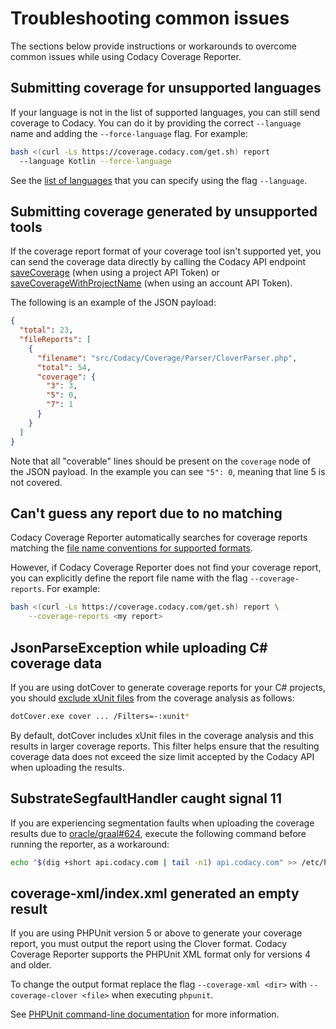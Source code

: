 # Troubleshooting common issues

The sections below provide instructions or workarounds to overcome common issues while using Codacy Coverage Reporter.

## Submitting coverage for unsupported languages

If your language is not in the list of supported languages, you can still send coverage to Codacy. You can do it by providing the correct `--language` name and adding the `--force-language` flag. For example:

```bash
bash <(curl -Ls https://coverage.codacy.com/get.sh) report
  --language Kotlin --force-language
```

See the [list of languages](https://github.com/codacy/codacy-plugins-api/blob/master/src/main/scala/com/codacy/plugins/api/languages/Language.scala#L43) that you can specify using the flag `--language`.

## Submitting coverage generated by unsupported tools

If the coverage report format of your coverage tool isn't supported yet, you can send the coverage data directly by calling the Codacy API endpoint [saveCoverage](https://api.codacy.com/swagger#savecoverage) (when using a project API Token) or [saveCoverageWithProjectName](https://api.codacy.com/swagger#savecoveragewithprojectname) (when using an account API Token).

The following is an example of the JSON payload:

```json
{
  "total": 23,
  "fileReports": [
    {
      "filename": "src/Codacy/Coverage/Parser/CloverParser.php",
      "total": 54,
      "coverage": {
        "3": 3,
        "5": 0,
        "7": 1
      }
    }
  ]
}
```

Note that all "coverable" lines should be present on the `coverage` node of the JSON payload. In the example you can see `"5": 0`, meaning that line 5 is not covered.

## Can't guess any report due to no matching

Codacy Coverage Reporter automatically searches for coverage reports matching the [file name conventions for supported formats](index.md#generating-coverage).

However, if Codacy Coverage Reporter does not find your coverage report, you can explicitly define the report file name with the flag `--coverage-reports`. For example:

```bash
bash <(curl -Ls https://coverage.codacy.com/get.sh) report \
    --coverage-reports <my report>
```

## JsonParseException while uploading C# coverage data

If you are using dotCover to generate coverage reports for your C# projects, you should [exclude xUnit files](https://www.jetbrains.com/help/dotcover/Running_Coverage_Analysis_from_the_Command_LIne.html#filters_cmd) from the coverage analysis as follows:

```bash
dotCover.exe cover ... /Filters=-:xunit*
```

By default, dotCover includes xUnit files in the coverage analysis and this results in larger coverage reports. This filter helps ensure that the resulting coverage data does not exceed the size limit accepted by the Codacy API when uploading the results.

## SubstrateSegfaultHandler caught signal 11

If you are experiencing segmentation faults when uploading the coverage results due to [oracle/graal#624](https://github.com/oracle/graal/issues/624), execute the following command before running the reporter, as a workaround:

```sh
echo "$(dig +short api.codacy.com | tail -n1) api.codacy.com" >> /etc/hosts
```

## coverage-xml/index.xml generated an empty result

If you are using PHPUnit version 5 or above to generate your coverage report, you must output the report using the Clover format. Codacy Coverage Reporter supports the PHPUnit XML format only for versions 4 and older.

To change the output format replace the flag `--coverage-xml <dir>` with `--coverage-clover <file>` when executing `phpunit`.

See [PHPUnit command-line documentation](https://phpunit.readthedocs.io/en/latest/textui.html) for more information.
